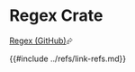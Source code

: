 # Regex Crate

[Regex (GitHub)][regex-github]⮳

[regex-github]: https://github.com/rust-lang/regex
{{#include ../refs/link-refs.md}}
